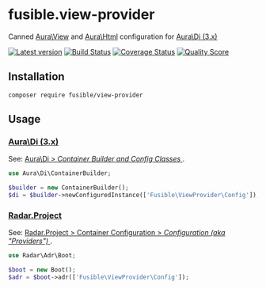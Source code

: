 # fusible.view-provider
Canned [Aura\View] and [Aura\Html] configuration for [Aura\Di (3.x)]

[![Latest version][ico-version]][link-packagist]
[![Build Status][ico-travis]][link-travis]
[![Coverage Status][ico-scrutinizer]][link-scrutinizer]
[![Quality Score][ico-code-quality]][link-code-quality]

## Installation
```
composer require fusible/view-provider
```

## Usage

### [Aura\Di (3.x)]
See: [ Aura\Di > *Container Builder and Config Classes* ][Aura\Di docs].
```php
use Aura\Di\ContainerBuilder;

$builder = new ContainerBuilder();
$di = $builder->newConfiguredInstance(['Fusible\ViewProvider\Config']);
```

### [Radar.Project]
See: [ Radar.Project > Container Configuration > *Configuration (aka "Providers")* ][Radar.Project docs].
```php
use Radar\Adr\Boot;

$boot = new Boot();
$adr = $boot->adr(['Fusible\ViewProvider\Config']);
```


[Aura\View]: https://github.com/auraphp/Aura.View
[Aura\Html]: https://github.com/auraphp/Aura.Html
[Aura\Di (3.x)]: https://github.com/auraphp/Aura.Di/tree/3.x
[Radar.Project]: https://github.com/radarphp/Radar.Project
[Aura\Di docs]: https://github.com/auraphp/Aura.Di/blob/3.x/docs/config.md
[Radar.Project docs]: https://github.com/radarphp/Radar.Project/blob/1.x/docs/container.md#configuration-aka-providers

[ico-version]: https://img.shields.io/packagist/v/fusible/view-provider.svg?style=flat-square
[ico-travis]: https://img.shields.io/travis/fusible/fusible.view-provider/develop.svg?style=flat-square
[ico-scrutinizer]: https://img.shields.io/scrutinizer/coverage/g/fusible/fusible.view-provider.svg?style=flat-square
[ico-code-quality]: https://img.shields.io/scrutinizer/g/fusible/fusible.view-provider.svg?style=flat-square

[link-packagist]: https://packagist.org/packages/fusible/view-provider
[link-travis]: https://travis-ci.org/fusible/fusible.view-provider
[link-scrutinizer]: https://scrutinizer-ci.com/g/fusible/fusible.view-provider
[link-code-quality]: https://scrutinizer-ci.com/g/fusible/fusible.view-provider
